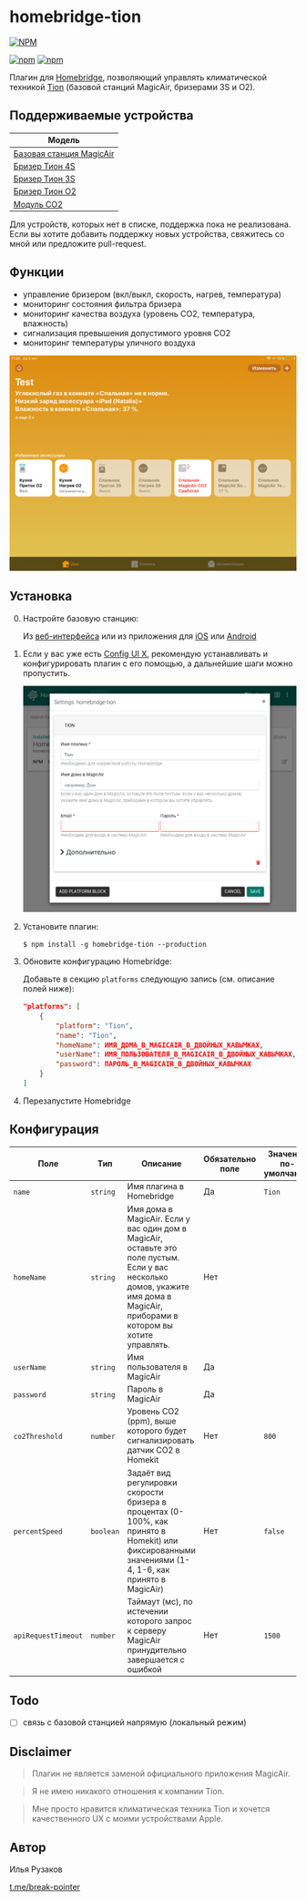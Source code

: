 # homebridge-tion

[![NPM](https://nodei.co/npm/homebridge-tion.png?downloads=true&downloadRank=true&stars=true)](https://nodei.co/npm/homebridge-tion/)

[![npm](https://img.shields.io/npm/dm/homebridge-tion.svg)](https://www.npmjs.com/package/homebridge-tion)
[![npm](https://img.shields.io/npm/v/homebridge-tion.svg)](https://www.npmjs.com/package/homebridge-tion)

Плагин для [Homebridge](https://github.com/nfarina/homebridge), позволяющий управлять климатической техникой [Tion](https://tion.ru/product/magicair/) (базовой станций MagicAir, бризерами 3S и O2).

## Поддерживаемые устройства

| Модель |
|--------|
| [Базовая станция MagicAir](https://tion.ru/product/magicair/) |
| [Бризер Тион 4S](https://tion.ru/product/breezer-tion-4s/) |
| [Бризер Тион 3S](https://tion.ru/product/breezer-tion-3s/) |
| [Бризер Тион O2](https://tion.ru/product/breezer-tion-o2/) |
| [Модуль CO2](https://tion.ru/product/co2plus/) |

Для устройств, которых нет в списке, поддержка пока не реализована. Если вы хотите добавить поддержку новых устройства, свяжитесь со мной или предложите pull-request.

## Функции

- управление бризером (вкл/выкл, скорость, нагрев, температура)
- мониторинг состояния фильтра бризера
- мониторинг качества воздуха (уровень CO2, температура, влажность)
- сигнализация превышения допустимого уровня CO2
- мониторинг температуры уличного воздуха

![Демо](docs/homekit-demo.png)

## Установка

0. Настройте базовую станцию:

   Из [веб-интерфейса](https://magicair.tion.ru) или из приложения для [iOS](https://apps.apple.com/ru/app/magicair/id1111104830) или [Android](https://play.google.com/store/apps/details?id=com.tion.magicair)

1. Если у вас уже есть [Config UI X](https://github.com/oznu/homebridge-config-ui-x), рекомендую устанавливать и конфигурировать плагин с его помощью, а дальнейшие шаги можно пропустить.

   ![Настройки](docs/homebridge-tion-page.png)

2. Установите плагин:

    ```shell
    $ npm install -g homebridge-tion --production
    ```

3. Обновите конфигурацию Homebridge:

   Добавьте в секцию `platforms` следующую запись (см. описание полей ниже):

    ```json
    "platforms": [
        {
            "platform": "Tion",
            "name": "Tion",
            "homeName": ИМЯ_ДОМА_В_MAGICAIR_В_ДВОЙНЫХ_КАВЫЧКАХ,
            "userName": ИМЯ_ПОЛЬЗОВАТЕЛЯ_В_MAGICAIR_В_ДВОЙНЫХ_КАВЫЧКАХ,
            "password": ПАРОЛЬ_В_MAGICAIR_В_ДВОЙНЫХ_КАВЫЧКАХ
        }
    ]
    ```

4. Перезапустите Homebridge

   

## Конфигурация

| Поле | Тип | Описание | Обязательно поле | Значение по-умолчанию |
|--------|------|-------------|----------|---------------|
| `name` | `string` | Имя плагина в Homebridge | Да | `Tion` |
| `homeName` | `string` | Имя дома в MagicAir. Если у вас один дом в MagicAir, оставьте это поле пустым. Если у вас несколько домов, укажите имя дома в MagicAir, приборами в котором вы хотите управлять. | Нет |  |
| `userName` | `string` | Имя пользователя в MagicAir | Да |  |
| `password` | `string` | Пароль в MagicAir | Да |  |
| `co2Threshold` | `number` | Уровень CO2 (ppm), выше которого будет сигнализировать датчик CO2 в Homekit | Нет | `800` |
| `percentSpeed` | `boolean` | Задаёт вид регулировки скорости бризера в процентах (0-100%, как принято в Homekit) или фиксированными значениями (1-4, 1-6, как принято в MagicAir) | Нет | `false` |
| `apiRequestTimeout` | `number` | Таймаут (мс), по истечении которого запрос к серверу MagicAir принудительно завершается с ошибкой | Нет | `1500` |

## Todo

- [ ] связь с базовой станцией напрямую (локальный режим)

## Disclaimer

> Плагин не является заменой официального приложения MagicAir. 

> Я не имею никакого отношения к компании Tion.

> Мне просто нравится климатическая техника Tion и хочется качественного UX с моими устройствами Apple.

## Автор

Илья Рузаков

[t.me/break-pointer](https://t.me/break-pointer)